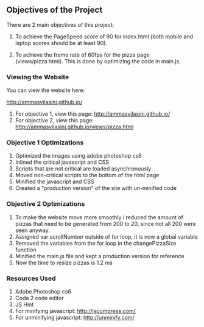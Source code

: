 ## Objectives of the Project

There are 2 main objectives of this project:

1. To achieve the PageSpeed score of 90 for index.html (both mobile and laptop scores should be at least 90).

2. To achieve the frame rate of 60fps for the pizza page (views/pizza.html). This is done by optimizing the code in main.js. 

### Viewing the Website
You can view the website here: 

http://ammasvilasini.github.io/

1. For objective 1, view this page: http://ammasvilasini.github.io/
2. For objective 2, view this page: http://ammasvilasini.github.io/views/pizza.html

### Objective 1 Optimizations
1. Optimized the images using adobe photoshop cs6
2. Inlined the critical javascript and CSS
3. Scripts that are not critical are loaded asynchronously
4. Moved non-critical scripts to the bottom of the html page
5. Minified the javascript and CSS
6. Created a "production version" of the site with un-minified code

### Objective 2 Optimizations
1. To make the website move more smoothly i reduced the amount of pizzas that need to be generated from 200 to 20, since not all 200 were seen anyway.
2. Assigned var scrollNumber outside of for loop, it is now a global variable
3. Removed the variables from the for loop in the changePizzaSize function
4. Minified the main.js file and kept a production version for reference
5. Now the time to resize pizzas is 1.2 ms


### Resources Used
1. Adobe Photoshop cs6
2. Coda 2 code editor
3. JS Hint
4. For minifying javascript: http://jscompress.com/
5. For unminifying javascript: http://unminify.com/
